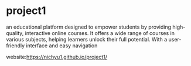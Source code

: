 # project1
an educational platform designed to empower students by providing high-quality, interactive online courses. It offers a wide range of courses in various subjects, helping learners unlock their full potential. With a user-friendly interface and easy navigation

website:https://nichyu1.github.io/project1/
